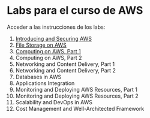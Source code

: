 # Labs para el curso de AWS

Acceder a las instrucciones de los labs:

1. [Introducing and Securing AWS](https://github.com/vitongos/amazon-web-services-course/blob/master/01.Security.md)
2. [File Storage on AWS](https://github.com/vitongos/amazon-web-services-course/blob/master/02.FileStorage.md)
3. [Computing on AWS, Part 1](https://github.com/vitongos/amazon-web-services-course/blob/master/03.ComputeEC2.md)
4. Computing on AWS, Part 2
5. Networking and Content Delivery, Part 1
6. Networking and Content Delivery, Part 2
7. Databases in AWS
8. Applications Integration
9. Monitoring and Deploying AWS Resources, Part 1
10. Monitoring and Deploying AWS Resources, Part 2
11. Scalability and DevOps in AWS
12. Cost Management and Well-Architected Framework

